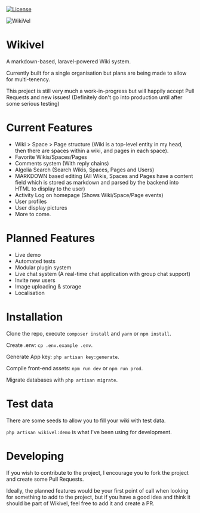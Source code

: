 [![License](https://github.com/Stokoe0990/wikivel/blob/master/license.svg)](https://github.com/Stokoe0990/wikivel)

![WikiVel](https://github.com/Stokoe0990/wikivel/blob/master/wikivel.png)

# Wikivel

A markdown-based, laravel-powered Wiki system.

Currently built for a single organisation but plans are being made to allow for multi-tenency.

This project is still very much a work-in-progress but will happily accept Pull Requests and new issues!
(Definitely don't go into production until after some serious testing)

# Current Features
 * Wiki > Space > Page structure (Wiki is a top-level entity in my head, then there are spaces within a wiki, and pages in each space).
 * Favorite Wikis/Spaces/Pages
 * Comments system (With reply chains)
 * Algolia Search (Search Wikis, Spaces, Pages and Users)
 * MARKDOWN based editing (All Wikis, Spaces and Pages have a content field which is stored as markdown and parsed by the backend into HTML to display to the user)
 * Activity Log on homepage (Shows Wiki/Space/Page events)
 * User profiles
 * User display pictures
 * More to come.

# Planned Features
 * Live demo
 * Automated tests
 * Modular plugin system 
 * Live chat system (A real-time chat application with group chat support)
 * Invite new users
 * Image uploading & storage
 * Localisation
 

# Installation

Clone the repo, execute `composer install` and `yarn` or `npm install`.

Create .env: `cp .env.example .env`.

Generate App key: `php artisan key:generate`.

Compile front-end assets: `npm run dev` or `npm run prod`.

Migrate databases with `php artisan migrate`.

# Test data

There are some seeds to allow you to fill your wiki with test data.

`php artisan wikivel:demo` is what I've been using for development.

# Developing

If you wish to contribute to the project, I encourage you to fork the project and create some Pull Requests.

Ideally, the planned features would be your first point of call when looking for something to add to the project, but if you have a good idea and think it should be part of Wikivel, feel free to add it and create a PR.
